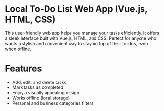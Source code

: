 #  Local To-Do List Web App (Vue.js, HTML, CSS)

This user-friendly web app helps you manage your tasks efficiently. It offers a sleek interface built with Vue.js, HTML, and CSS. Perfect for anyone who wants a stylish and convenient way to stay on top of their to-dos, even when offline.



#  Features

* Add, edit, and delete tasks
* Mark tasks as completed
* Enjoy a visually appealing design
* Works offline (local storage)
* Personal and business categories filters

